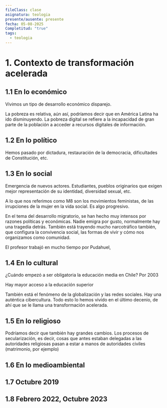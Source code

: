 ```yaml
---
fileClass: clase
asignatura: teologia
presente/ausente: presente
fecha: 05-08-2025
Completitud: "true"
tags:
  - teologia
---
```

# 1. Contexto de transformación acelerada

## 1.1 En lo económico

Vivimos un tipo de desarrollo económico disparejo.

La pobreza es relativa, aún así, podríamos decir que en América Latina ha ido disminuyendo. La pobreza digital se refiere a la incapacidad de gran parte de la población a acceder a recursos digitales de información.

## 1.2 En lo político

Hemos pasado por dictadura, restauración de la democracia, dificultades de Constitución, etc.

## 1.3 En lo social

Emergencia de nuevos actores. Estudiantes, pueblos originarios que exigen mejor representación de su identidad, diversidad sexual, etc.

A lo que nos referimos como M8 son los movimientos feministas, de las irrupciones de la mujer en la vida social. Es algo progresivo.

En el tema del desarrollo migratorio, se han hecho muy intensos por razones políticas y económicas. Nadie emigra por gusto, normalmente hay una tragedia detrás. También está trayendo mucho narcotráfico también, que configura la convivencia social, las formas de vivir y cómo nos organizamos como comunidad.

El profesor trabajó en mucho tiempo por Pudahuel, 

## 1.4 En lo cultural

¿Cuándo empezó a ser obligatoria la educación media en Chile? Por 2003

Hay mayor acceso a la educación superior

También está el fenómeno de la globalización y las redes sociales. Hay una auténtica cibercultura. Todo esto lo hemos vivido en el último decenio, de ahí que se le llama una transformación acelerada.

## 1.5 En lo religioso

Podríamos decir que también hay grandes cambios. Los procesos de secularización, es decir, cosas que antes estaban delegadas a las autoridades religiosas pasan a estar a manos de autoridades civiles (matrimonio, por ejemplo)

## 1.6 En lo medioambiental

## 1.7 Octubre 2019

## 1.8 Febrero 2022, Octubre 2023